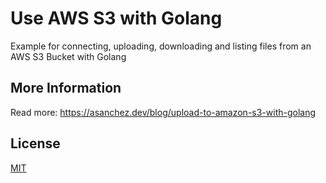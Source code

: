 # Use AWS S3 with Golang 
Example for connecting, uploading, downloading and listing files from an AWS S3 Bucket with Golang

## More Information

Read more: https://asanchez.dev/blog/upload-to-amazon-s3-with-golang

## License
[MIT](https://choosealicense.com/licenses/mit/)
